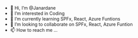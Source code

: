 - 👋 Hi, I’m @Janardane
- 👀 I’m interested in Coding 
- 🌱 I’m currently learning SPFx, React, Azure Funtions
- 💞️ I’m looking to collaborate on SPFx, React, Azure Funtion
- 📫 How to reach me ...

<!---
Janardane/Janardane is a ✨ special ✨ repository because its `README.md` (this file) appears on your GitHub profile.
You can click the Preview link to take a look at your changes.
--->
